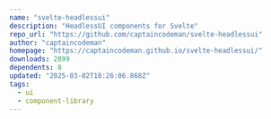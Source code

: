 ```yaml
---
name: "svelte-headlessui"
description: "HeadlessUI components for Svelte"
repo_url: "https://github.com/captaincodeman/svelte-headlessui"
author: "captaincodeman"
homepage: "https://captaincodeman.github.io/svelte-headlessui/"
downloads: 2899
dependents: 8
updated: "2025-03-02T18:26:06.868Z"
tags: 
  - ui
  - component-library
---
```

